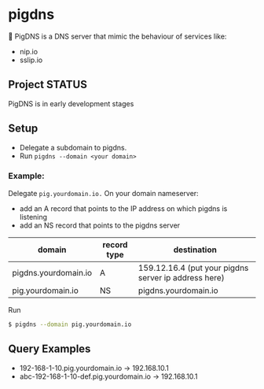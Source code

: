 # pigdns

🐷 PigDNS is a DNS server that mimic the behaviour of services like:

* nip.io
* sslip.io

## Project STATUS
PigDNS is in early development stages


## Setup

* Delegate a subdomain to pigdns.
* Run `pigdns --domain <your domain>`

### Example:

Delegate `pig.yourdomain.io.` On your domain nameserver:

* add an A record that points to the IP address on which pigdns is listening 
* add an NS record that points to the pigdns server

| domain | record type | destination |
| ------ | ------------ | ----------- |  
| pigdns.yourdomain.io | A | 159.12.16.4 (put your pigdns server ip address here)
| pig.yourdomain.io | NS | pigdns.yourdomain.io


Run
```sh
$ pigdns --domain pig.yourdomain.io
```

## Query Examples

* 192-168-1-10.pig.yourdomain.io -> 192.168.10.1
* abc-192-168-1-10-def.pig.yourdomain.io -> 192.168.10.1
